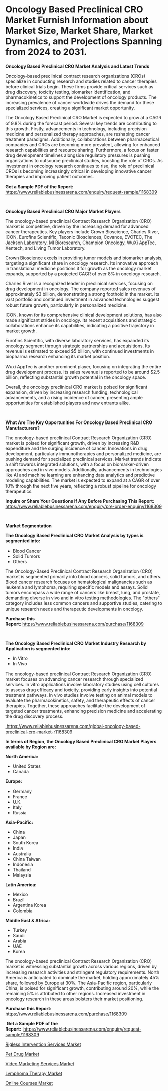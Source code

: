 <p><h1>Oncology Based Preclinical CRO Market Furnish Information about Market Size, Market Share, Market Dynamics, and Projections Spanning from 2024 to 2031.</h1></p><p><strong>Oncology Based Preclinical CRO Market Analysis and Latest Trends</strong></p>
<p><p>Oncology-based preclinical contract research organizations (CROs) specialize in conducting research and studies related to cancer therapies before clinical trials begin. These firms provide critical services such as drug discovery, toxicity testing, biomarker identification, and pharmacokinetics to support the development of oncology products. The increasing prevalence of cancer worldwide drives the demand for these specialized services, creating a significant market opportunity.</p><p>The Oncology Based Preclinical CRO Market is expected to grow at a CAGR of 9.8% during the forecast period. Several key trends are contributing to this growth. Firstly, advancements in technology, including precision medicine and personalized therapy approaches, are reshaping cancer treatment paradigms. Additionally, collaborations between pharmaceutical companies and CROs are becoming more prevalent, allowing for enhanced research capabilities and resource sharing. Furthermore, a focus on faster drug development timelines alongside regulatory pressures is pushing organizations to outsource preclinical studies, boosting the role of CROs. As investment in oncology research continues to rise, the role of preclinical CROs is becoming increasingly critical in developing innovative cancer therapies and improving patient outcomes.</p></p>
<p><strong>Get a Sample PDF of the Report:&nbsp;</strong> <a href="https://www.reliablebusinessarena.com/enquiry/request-sample/1168309?utm_campaign=1596&utm_medium=2&utm_source=Github&utm_content=ia&utm_term=30102024&utm_id=oncology-based-preclinical-cro">https://www.reliablebusinessarena.com/enquiry/request-sample/1168309</a></p>
<p>&nbsp;</p>
<p><strong>Oncology Based Preclinical CRO Major Market Players</strong></p>
<p><p>The oncology-based preclinical Contract Research Organization (CRO) market is competitive, driven by the increasing demand for advanced cancer therapeutics. Key players include Crown Bioscience, Charles River, ICON, Eurofins Scientific, Taconic Biosciences, Covance, EVOTEC, The Jackson Laboratory, MI Bioresearch, Champion Oncology, WuXi AppTec, Xentech, and Living Tumor Laboratory.</p><p>Crown Bioscience excels in providing tumor models and biomarker analysis, targeting a significant share in oncology research. Its innovative approach in translational medicine positions it for growth as the oncology market expands, supported by a projected CAGR of over 8% in oncology research.</p><p>Charles River is a recognized leader in preclinical services, focusing on drug development in oncology. The company reported sales revenues of approximately $3 billion, demonstrating a strong foothold in the market. Its vast portfolio and continued investment in advanced technologies suggest robust future growth, particularly in personalized medicine.</p><p>ICON, known for its comprehensive clinical development solutions, has also made significant strides in oncology. Its recent acquisitions and strategic collaborations enhance its capabilities, indicating a positive trajectory in market growth.</p><p>Eurofins Scientific, with diverse laboratory services, has expanded its oncology segment through strategic partnerships and acquisitions. Its revenue is estimated to exceed $5 billion, with continued investments in biopharma research enhancing its market position.</p><p>Wuxi AppTec is another prominent player, focusing on integrating the entire drug development process. Its sales revenue is reported to be around $2.5 billion, reflecting substantial growth potential in the oncology space.</p><p>Overall, the oncology preclinical CRO market is poised for significant expansion, driven by increasing research funding, technological advancements, and a rising incidence of cancer, presenting ample opportunities for established players and new entrants alike.</p></p>
<p>&nbsp;</p>
<p><strong>What Are The Key Opportunities For Oncology Based Preclinical CRO Manufacturers?</strong></p>
<p><p>The oncology-based preclinical Contract Research Organization (CRO) market is poised for significant growth, driven by increasing R&D expenditure and the surging incidence of cancer. Innovations in drug development, particularly immunotherapies and personalized medicine, are pushing demand for specialized preclinical services. Market trends indicate a shift towards integrated solutions, with a focus on biomarker-driven approaches and in vivo models. Additionally, advancements in technologies like AI and machine learning are enhancing data analytics and predictive modeling capabilities. The market is expected to expand at a CAGR of over 10% through the next five years, reflecting a robust pipeline for oncology therapeutics.</p></p>
<p><strong>Inquire or Share Your Questions If Any Before Purchasing This Report:</strong> <a href="https://www.reliablebusinessarena.com/enquiry/pre-order-enquiry/1168309?utm_campaign=1596&utm_medium=2&utm_source=Github&utm_content=ia&utm_term=30102024&utm_id=oncology-based-preclinical-cro">https://www.reliablebusinessarena.com/enquiry/pre-order-enquiry/1168309</a></p>
<p>&nbsp;</p>
<p><strong>Market Segmentation</strong></p>
<p><strong>The Oncology Based Preclinical CRO Market Analysis by types is segmented into:</strong></p>
<p><ul><li>Blood Cancer</li><li>Solid Tumors</li><li>Others</li></ul></p>
<p><p>The Oncology-Based Preclinical Contract Research Organization (CRO) market is segmented primarily into blood cancers, solid tumors, and others. Blood cancer research focuses on hematological malignancies such as leukemia and lymphoma, requiring specific models and assays. Solid tumors encompass a wide range of cancers like breast, lung, and prostate, demanding diverse in vivo and in vitro testing methodologies. The "others" category includes less common cancers and supportive studies, catering to unique research needs and therapeutic developments in oncology. </p></p>
<p><strong>Purchase this Report:&nbsp;</strong><a href="https://www.reliablebusinessarena.com/purchase/1168309?utm_campaign=1596&utm_medium=2&utm_source=Github&utm_content=ia&utm_term=30102024&utm_id=oncology-based-preclinical-cro">https://www.reliablebusinessarena.com/purchase/1168309</a></p>
<p>&nbsp;</p>
<p><strong>The Oncology Based Preclinical CRO Market Industry Research by Application is segmented into:</strong></p>
<p><ul><li>In Vitro</li><li>In Vivo</li></ul></p>
<p><p>The oncology-based preclinical Contract Research Organization (CRO) market focuses on advancing cancer research through specialized services. In vitro applications involve laboratory studies using cell cultures to assess drug efficacy and toxicity, providing early insights into potential treatment pathways. In vivo studies involve testing on animal models to evaluate the pharmacokinetics, safety, and therapeutic effects of cancer therapies. Together, these approaches facilitate the development of targeted cancer treatments, enhancing precision medicine and accelerating the drug discovery process.</p></p>
<p><a href="https://www.reliablebusinessarena.com/global-oncology-based-preclinical-cro-market-r1168309?utm_campaign=1596&utm_medium=2&utm_source=Github&utm_content=ia&utm_term=30102024&utm_id=oncology-based-preclinical-cro">&nbsp;https://www.reliablebusinessarena.com/global-oncology-based-preclinical-cro-market-r1168309</a></p>
<p><strong>In terms of Region, the Oncology Based Preclinical CRO Market Players available by Region are:</strong></p>
<p>
    <p> <strong> North America: </strong>
        <ul>
            <li>United States</li>
            <li>Canada</li>
        </ul>
        </p> 
    <p> <strong> Europe: </strong>
        <ul>
            <li>Germany</li>
            <li>France</li>
            <li>U.K.</li>
            <li>Italy</li>
            <li>Russia</li>
        </ul>
        </p> 
    <p> <strong> Asia-Pacific: </strong>
        <ul>
            <li>China</li>
            <li>Japan</li>
            <li>South Korea</li>
            <li>India</li>
            <li>Australia</li>
            <li>China Taiwan</li>
            <li>Indonesia</li>
            <li>Thailand</li>
            <li>Malaysia</li>
        </ul>
        </p> 
    <p> <strong> Latin America: </strong>
        <ul>
            <li>Mexico</li>
            <li>Brazil</li>
            <li>Argentina Korea</li>
            <li>Colombia</li>
        </ul>
        </p> 
    <p> <strong> Middle East & Africa: </strong>
        <ul>
            <li>Turkey</li>
            <li>Saudi</li>
            <li>Arabia</li>
            <li>UAE</li>
            <li>Korea</li>
        </ul>
    </p>
    </p>
<p><p>The oncology-based preclinical Contract Research Organization (CRO) market is witnessing substantial growth across various regions, driven by increasing research activities and stringent regulatory requirements. North America is anticipated to dominate the market, holding approximately 45% share, followed by Europe at 30%. The Asia-Pacific region, particularly China, is poised for significant growth, contributing around 20%, while the remaining 5% is attributed to other regions. Increased investment in oncology research in these areas bolsters their market positioning.</p></p>
<p><strong>Purchase this Report: </strong><a href="https://www.reliablebusinessarena.com/purchase/1168309?utm_campaign=1596&utm_medium=2&utm_source=Github&utm_content=ia&utm_term=30102024&utm_id=oncology-based-preclinical-cro">https://www.reliablebusinessarena.com/purchase/1168309</a></p>
<p>&nbsp;<strong>Get a Sample PDF of the Report:&nbsp;&nbsp;</strong><a href="https://www.reliablebusinessarena.com/enquiry/request-sample/1168309?utm_campaign=1596&utm_medium=2&utm_source=Github&utm_content=ia&utm_term=30102024&utm_id=oncology-based-preclinical-cro">https://www.reliablebusinessarena.com/enquiry/request-sample/1168309</a></p>
<p><strong></strong></p>
<p><p><a href="https://www.linkedin.com/pulse/global-rigless-intervention-services-market-trends-innovations-fj53c?utm_campaign=1596&utm_medium=2&utm_source=Github&utm_content=ia&utm_term=30102024&utm_id=oncology-based-preclinical-cro">Rigless Intervention Services Market</a></p><p><a href="https://www.linkedin.com/pulse/comprehensive-pet-drug-market-report-regional-analysis-ir1gf?utm_campaign=1596&utm_medium=2&utm_source=Github&utm_content=ia&utm_term=30102024&utm_id=oncology-based-preclinical-cro">Pet Drug Market</a></p><p><a href="https://www.linkedin.com/pulse/video-marketing-services-mosaic-piecing-together-global-nlxjc?utm_campaign=1596&utm_medium=2&utm_source=Github&utm_content=ia&utm_term=30102024&utm_id=oncology-based-preclinical-cro">Video Marketing Services Market</a></p><p><a href="https://www.linkedin.com/pulse/exploring-lymphoma-therapy-market-strategic-insights-growth-kuwbf?utm_campaign=1596&utm_medium=2&utm_source=Github&utm_content=ia&utm_term=30102024&utm_id=oncology-based-preclinical-cro">Lymphoma Therapy Market</a></p><p><a href="https://www.linkedin.com/pulse/online-courses-market-industry-landscape-growth-trajectories-tbqec?utm_campaign=1596&utm_medium=2&utm_source=Github&utm_content=ia&utm_term=30102024&utm_id=oncology-based-preclinical-cro">Online Courses Market</a></p></p>
